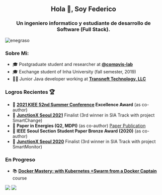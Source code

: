 <h2 align="center">Hola 👋, Soy Federico</h2>
<h3 align="center">Un ingeniero informatico y estudiante de desarrollo de Software (Full Stack).</h3>

<p align="left"> <img src="https://komarev.com/ghpvc/?username=xtenzq&label=Profile%20views&color=0e75b6&style=flat" alt="enegraso" /> </p>

### Sobre Mi:
* 🎓 Postgraduate student and researcher at **[@compvis-lab](https://github.com/compvis-lab)**
* 🎓 Exchange student of Inha University (fall semester, 2019)
* 👨‍💻 Junior Java developer working at **[Transneft Technology, LLC](http://en.tt.transneft.ru/about/history/)**

### Logros Recientes 🏆
* 📃 **[2021 KIEE 52nd Summer Conference](https://conf.kiee.or.kr/) Excellence Award** (as co-author)
* 🥉 **[JunctionX Seoul 2021](https://app.hackjunction.com/events/junctionx-seoul)** Finalist (3rd winner in SIA Track with project SmartChange)
* 📃 **Paper in Energies (Q2, MDPI)** (as co-author) [Paper Publication](https://www.mdpi.com/1996-1073/14/2/418)
* 🥉 **IEEE Seoul Section Student Paper Bronze Award (2020)** (as co-author)
* 🥉 **[JunctionX Seoul 2020](https://app.hackjunction.com/events/junctionx-seoul)** Finalist (3rd winner in SIA Track with project SmartMonitor)

### En Progreso
* 📚 **[Docker Mastery: with Kubernetes +Swarm from a Docker Captain](https://www.udemy.com/course/docker-mastery)** course

![](https://raw.githubusercontent.com/enegraso/github-stats-transparent/output/generated/overview.svg)
![](https://raw.githubusercontent.com/enegraso/github-stats-transparent/output/generated/languages.svg)
